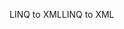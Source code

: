 <span data-ttu-id="21964-101">LINQ to XML</span><span class="sxs-lookup"><span data-stu-id="21964-101">LINQ to XML</span></span>